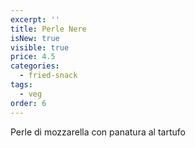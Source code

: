 ```yaml
---
excerpt: ''
title: Perle Nere
isNew: true
visible: true
price: 4.5
categories:
  - fried-snack
tags:
  - veg
order: 6
---
```


Perle di mozzarella con panatura al tartufo
